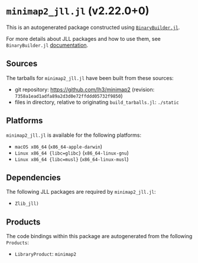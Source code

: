 # `minimap2_jll.jl` (v2.22.0+0)

This is an autogenerated package constructed using [`BinaryBuilder.jl`](https://github.com/JuliaPackaging/BinaryBuilder.jl).

For more details about JLL packages and how to use them, see `BinaryBuilder.jl` [documentation](https://juliapackaging.github.io/BinaryBuilder.jl/dev/jll/).

## Sources

The tarballs for `minimap2_jll.jl` have been built from these sources:

* git repository: https://github.com/lh3/minimap2 (revision: `7358a1ead1adfa89a2d3d0e72ffddd05732f9850`)
* files in directory, relative to originating `build_tarballs.jl`: `./static`

## Platforms

`minimap2_jll.jl` is available for the following platforms:

* `macOS x86_64` (`x86_64-apple-darwin`)
* `Linux x86_64 {libc=glibc}` (`x86_64-linux-gnu`)
* `Linux x86_64 {libc=musl}` (`x86_64-linux-musl`)

## Dependencies

The following JLL packages are required by `minimap2_jll.jl`:

* `Zlib_jll)`

## Products

The code bindings within this package are autogenerated from the following `Products`:

* `LibraryProduct`: `minimap2`
